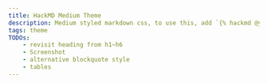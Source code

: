 ```yaml
---
title: HackMD Medium Theme
description: Medium styled markdown css, to use this, add `{% hackmd @yukai/medium-theme %}` in your HackMD note
tags: theme
TODOs:
    - revisit heading from h1~h6
    - Screenshot
    - alternative blockquote style
    - tables
---
```


<style>
.markdown-body img + strong {
    display: block; 
    text-align: center;
    font-weight: normal;
    margin-top: 10px;
    color:  rgba(0, 0, 0, 0.54);
    font-size: 16px;
}

.markdown-body .alert.alert-info {
    background: rgba(0, 0, 0, 0.05);
    border: none;
    border-radius: 0px;
    font-size: 16px;
}

.markdown-body .alert.alert-info p {
    font-family: Menlo, Monaco, "Courier New", Courier, monospace;
    white-space: pre-wrap;
}

.markdown-body blockquote {
    font-family: medium-content-title-font, Georgia, Cambria, "Times New Roman", Times, serif;
    padding-left: 30px;
    border: none;
    font-size: 30px;
    font-weight: 400;
    letter-spacing: -0.014em;
    line-height: 1.48;
}

.markdown-body hr {
    background-color: transparent;
    height: auto;
    text-align: center;
    font-size: 28px;
    margin-left: auto;
    margin-right: auto;
    margin: 24px 0 32px;
}

.markdown-body hr:before {
    content: "...";
    line-height: 1.4;
    font-style: italic;
    text-indent: 0.6em;
    letter-spacing: 0.6em;
}


.markdown-body blockquote p {
    color: rgba(0, 0, 0, 0.54);
}

/* centered image */
.markdown-body img {
    display: block;
    margin-left: auto;
    margin-right: auto;
}

.markdown-body h1 {
    font-size: 40px;
    border: none;
}

.markdown-body h2 {
    border: none;
}

.markdown-body h1:first-child + h2 {
    color: rgba(0, 0, 0, 0.54);
    margin-top: -28px;
    font-weight: 300;
    font-size: 24px;
}

.markdown-body h6[id^="tags"] {
    font-size: 15px;
    margin-left: -42px;
    color: transparent;
}

.markdown-body h6[id^="tags"] > a {
    margin-right: -42px;
}

.markdown-body h6[id^="tags"] > a, 
.markdown-body h6[id^="tags"] > code { 
    color: rgba(0, 0, 0, 0.54) !important;
}
.markdown-body h6[id^="tags"] > code {
    font-family: medium-content-sans-serif-font, -apple-system, BlinkMacSystemFont, "Segoe UI", Roboto, Oxygen, Ubuntu, Cantarell, "Open Sans", "Helvetica Neue", sans-serif;
    padding: 5px 10px;
}

.markdown-body p {
    font-family: 'Noto Serif TC', medium-content-serif-font, Georgia, Cambria, "Times New Roman", Times, serif;
    line-height: 1.58;
    color: rgba(0, 0, 0, 0.84);
}

.markdown-body p, .markdown-body blockquote, .markdown-body ul, .markdown-body ol, .markdown-body dl, .markdown-body table, .markdown-body pre {
    margin-bottom: 2em;
}

.markdown-body > ol, .markdown-body > ul {
    font-family: 'Noto Serif TC', medium-content-serif-font, Georgia, Cambria, "Times New Roman", Times, serif;
    color: rgba(0, 0, 0, 0.84);
}

.markdown-body > table {
    font-size: 16px;
}

@media screen and (max-width: 727.98px) and (min-width: 552px) {
    .markdown-body {
        font-size: 18px;
    }
    
    .markdown-body h2 {
        font-size: 24px;
    }
    
    .markdown-body p > img {
        margin-top: 20px;
    }
}

@media screen and (max-width: 903.98px) and (min-width: 728px) {
    .markdown-body {
        font-size: 21px;
    }
    
    .markdown-body h2 {
        font-size: 26px;
    }

    .markdown-body p > img {
        margin-top: 36px;
    }
}

@media screen and (max-width: 1079.98px) and (min-width: 904px) {
    .markdown-body {
        font-size: 21px;
    }

    .markdown-body h2 {
        font-size: 26px;
    }

    .markdown-body p > img {
        margin-top: 36px;
    }
}

@media screen and (min-width: 1080px) {
    .markdown-body {
        font-size: 21px;
    }

    .markdown-body h2 {
        font-size: 26px;
    }

    .markdown-body p > img {
        margin-top: 36px;
    }
}

#doc.markdown-body {
    font-family: medium-content-sans-serif-font, -apple-system, BlinkMacSystemFont, "Segoe UI", Roboto, Oxygen, Ubuntu, Cantarell, "Open Sans", "Helvetica Neue", sans-serif;
    padding-left: 24px;
    padding-right: 24px;
    
    width: 100%;
}

.markdown-body pre > code {
    font-size: 15px;
}


.markdown-body > p > img {
    max-width: calc(1032px);
    position: relative;
    margin-left: 50%;
    transform: translateX(-50%);
}

@media screen and (max-width: 1079.98px) {
    .markdown-body > p > img {
        max-width: 100%;
        transform: unset;
        margin-left: auto;
        margin-right: auto;
    }
}

body > #ui-toc-affix {
    display: none !important;
}

.markdown-body a,  .markdown-body a:hover, .markdown-body a:active {
    text-decoration: underline;
    color: inherit;
}

</style>
